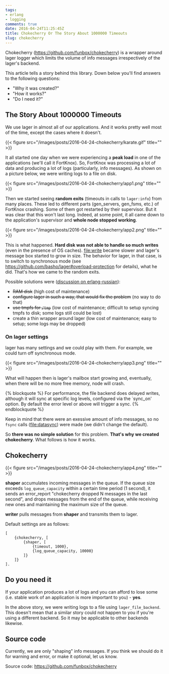 ```yaml
---
tags:
- erlang
- logging
comments: true
date: 2016-04-24T11:25:45Z
title: Chokecherry Or The Story About 1000000 Timeouts
slug: chokecherry
---
```


Chokecherry (https://github.com/funbox/chokecherry) is a wrapper around lager
logger which limits the volume of info messages irrespectively of the lager's
backend.

This article tells a story behind this library. Down below you'll find answers to the following questions:

- "Why it was created?"
- "How it works?"
- "Do I need it?"

<!--more-->

## The Story About 1000000 Timeouts

We use lager in almost all of our applications. And it works pretty well most
of the time, except the cases where it doesn't.

{{< figure src="/images/posts/2016-04-24-chokecherry/karate.gif" title="" >}}

It all started one day when we were experiencing a **peak load** in one of the
applications (we'll call it FortKnox). So, FortKnox was processing a lot of
data and producing a lot of logs (particularly, info messages). As
shown on a picture below, we were writing logs to a file on disk.

{{< figure src="/images/posts/2016-04-24-chokecherry/app1.png" title="" >}}

Then we started seeing **random exits** (timeouts in calls to `lager:info`)
from many places. These led to different parts (gen_servers, gen_fsms, etc.) of
FortKnox crashing. Some of them got restarted by their supervisor. But it was
clear that this won't last long. Indeed, at some point, it all came down to the
application's supervisor and **whole node stopped working**.

{{< figure src="/images/posts/2016-04-24-chokecherry/app2.png" title="" >}}

This is what happened. **Hard disk was not able to handle so much writes** (even in
the presence of OS caches). [file:write][filewrite] became slower and lager's
message box started to grow in size. The behavior for lager, in that case, is
to switch to synchronous mode (see
https://github.com/basho/lager#overload-protection for details), what he did.
That's how we came to the random exits.

Possible solutions were ([discussion on erlang-russian](https://groups.google.com/forum/#!topic/erlang-russian/8xEeffAV8sc)):

- ~~RAM disk~~ (high cost of maintenance)
- ~~configure lager in such a way, that would fix the problem~~ (no way to do that)
- ~~use tmpfs for `/tmp`~~ (low cost of maintenance; difficult to setup syncing tmpfs to disk; some logs still could be lost)
- create a thin wrapper around lager (low cost of maintenance; easy to setup; some logs may be dropped)

### On lager settings

lager has many settings and we could play with them. For example, we could turn
off synchronous mode.

{{< figure src="/images/posts/2016-04-24-chokecherry/app3.png" title="" >}}

What will happen then is lager's mailbox start growing and, eventually, when
there will be no more free memory, node will crash.

{% blockquote %}
For performance, the file backend does delayed writes, although it will sync at
specific log levels, configured via the `sync_on' option. By default the error
level or above will trigger a sync.
{% endblockquote %}

Keep in mind that there were an exessive amount of info messages, so no `fsync`
calls ([file:datasync][filedatasync]) were made (we didn't change the default).

So **there was no simple solution** for this problem. **That's why we created
chokecherry**. What follows is how it works.

## Chokecherry

{{< figure src="/images/posts/2016-04-24-chokecherry/app4.png" title="" >}}

**shaper** accumulates incoming messages in the queue. If the queue size
exceeds `log_queue_capacity` within a certain time period (1 second), it sends
an error_report "chokecherry dropped N messages in the last second", and drops
messages from the end of the queue, while receiving new ones and maintaining
the maximum size of the queue.

**writer** pulls messages from **shaper** and transmits them to lager.

Default settings are as follows:

```
[
    {chokecherry, [
        {shaper, [
            {timeout, 1000},
            {log_queue_capacity, 10000}
        ]}
    ]}
].
```

## Do you need it

If your application produces a lot of logs and you can afford to lose some
(i.e. stable work of an application is more important to you) - **yes**.

In the above story, we were writing logs to a file using `lager_file_backend`.
This doesn't mean that a similar story could not happen to you if you're using
a different backend. So it may be applicable to other backends likewise.

## Source code

Currently, we are only "shaping" info messages. If you think we should do it
for warning and error, or make it optional, let us know.

Source code: https://github.com/funbox/chokecherry

[filewrite]: https://github.com/basho/lager/blob/ec43800bd5bf0286c5d591fbda0b2d22fccf4d7b/src/lager_file_backend.erl#L257
[filedatasync]: https://github.com/basho/lager/blob/1159f9262fb589ce2ec310eb7dec5ac03b1fee16/src/lager_file_backend.erl#L262
